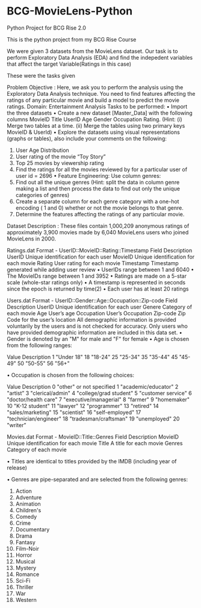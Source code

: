 # BCG-MovieLens-Python
Python Project for BCG Rise 2.0 

This is the python project from my BCG Rise Course

We were given 3 datasets from the MovieLens dataset. Our task is to perform Exploratory Data Analysis (EDA) and find the indepedent variables that affect the target Variable(Ratings in this case)

These were the tasks given

Problem Objective :
Here, we ask you to perform the analysis using the Exploratory Data Analysis technique. You need to find features affecting the ratings of any particular movie and build a model to predict the movie ratings.
Domain: Entertainment
Analysis Tasks to be performed:
•	Import the three datasets
•	Create a new dataset [Master_Data] with the following columns MovieID Title UserID Age Gender Occupation Rating. (Hint: (i) Merge two tables at a time. (ii) Merge the tables using two primary keys MovieID & UserId)
•	Explore the datasets using visual representations (graphs or tables), also include your comments on the following:
1.	User Age Distribution
2.	User rating of the movie “Toy Story”
3.	Top 25 movies by viewership rating
4.	Find the ratings for all the movies reviewed by for a particular user of user id = 2696
•	Feature Engineering:
            Use column genres:
1.	Find out all the unique genres (Hint: split the data in column genre making a list and then process the data to find out only the unique categories of genres)
2.	Create a separate column for each genre category with a one-hot encoding ( 1 and 0) whether or not the movie belongs to that genre. 
3.	Determine the features affecting the ratings of any particular movie.

Dataset Description :
These files contain 1,000,209 anonymous ratings of approximately 3,900 movies made by 6,040 MovieLens users who joined MovieLens in 2000.

Ratings.dat
    Format - UserID::MovieID::Rating::Timestamp
Field	Description
UserID	Unique identification for each user
MovieID	Unique identification for each movie
Rating	User rating for each movie
Timestamp	Timestamp generated while adding user review
•	UserIDs range between 1 and 6040 
•	The MovieIDs range between 1 and 3952
•	Ratings are made on a 5-star scale (whole-star ratings only)
•	A timestamp is represented in seconds since the epoch is returned by time(2)
•	Each user has at least 20 ratings
 
Users.dat
Format -  UserID::Gender::Age::Occupation::Zip-code
Field	Description
UserID	Unique identification for each user
Genere	Category of each movie
Age	User’s age
Occupation	User’s Occupation
Zip-code	Zip Code for the user’s location
All demographic information is provided voluntarily by the users and is not checked for accuracy. Only users who have provided demographic information are included in this data set.
•	Gender is denoted by an "M" for male and "F" for female
•	Age is chosen from the following ranges:
 
Value	Description
1	"Under 18"
18	"18-24"
25	"25-34"
35	"35-44"
45	"45-49"
50	"50-55"
56	"56+"
 
•	Occupation is chosen from the following choices:

Value
 		Description
0		"other" or not specified
1		"academic/educator"
2		"artist”
3		"clerical/admin"
4		"college/grad student"
5		"customer service"
6		"doctor/health care"
7		"executive/managerial"
8		"farmer"
9		"homemaker"
10		"K-12 student"
11		"lawyer"
12		"programmer"
13		"retired"
14		 "sales/marketing"
15		"scientist"
16		 "self-employed"
17		"technician/engineer"
18		"tradesman/craftsman"
19		"unemployed"
20		"writer”

Movies.dat
Format - MovieID::Title::Genres
Field	Description
MovieID	Unique identification for each movie
Title	A title for each movie
Genres	Category of each movie
 
•	 Titles are identical to titles provided by the IMDB (including year of release)
 
•	Genres are pipe-separated and are selected from the following genres:
1.	Action
2.	Adventure
3.	Animation
4.	Children's
5.	Comedy
6.	Crime
7.	Documentary
8.	Drama
9.	Fantasy
10.	Film-Noir
11.	Horror
12.	Musical
13.	Mystery
14.	Romance
15.	Sci-Fi
16.	Thriller
17.	War
18.	Western

